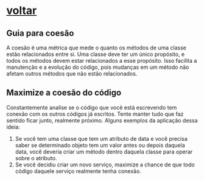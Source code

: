 # [voltar](guideline.md)


## Guia para coesão
A coesão é uma métrica que mede o quanto os métodos de uma classe estão relacionados entre si. Uma classe deve ter um único propósito, e todos os métodos devem estar relacionados a esse propósito. Isso facilita a manutenção e a evolução do código, pois mudanças em um método não afetam outros métodos que não estão relacionados.


## Maximize a coesão do código
Constantemente analise se o código que você está escrevendo tem conexão com os outros códigos já escritos. Tente manter tudo que faz sentido ficar junto, realmente próximo. Alguns exemplos da aplicação dessa ideia:

1. Se você tem uma classe que tem um atributo de data e você precisa saber se determinado objeto tem um valor antes ou depois daquela data, você deveria criar um método dentro daquela classe para operar sobre o atributo.
2. Se você decidiu criar um novo serviço, maximize a chance de que todo código daquele serviço realmente tenha conexão.
